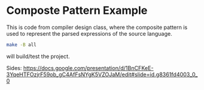 # Composte Pattern Example

This is code from compiler design class, where the composite pattern is
used to represent the parsed expressions of the source language.

```bash
make -B all
```

will build/test the project.

Sides: https://docs.google.com/presentation/d/1BnCFKeE-3YqeHTFOzjrF59ob_gC4AfFsNYgK5VZOJaM/edit#slide=id.g8361fd4003_0_0

